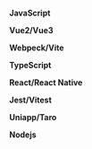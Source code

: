 **JavaScript**

**Vue2/Vue3**

**Webpeck/Vite**

**TypeScript**

**React/React Native**

**Jest/Vitest**

**Uniapp/Taro**

**Nodejs**


